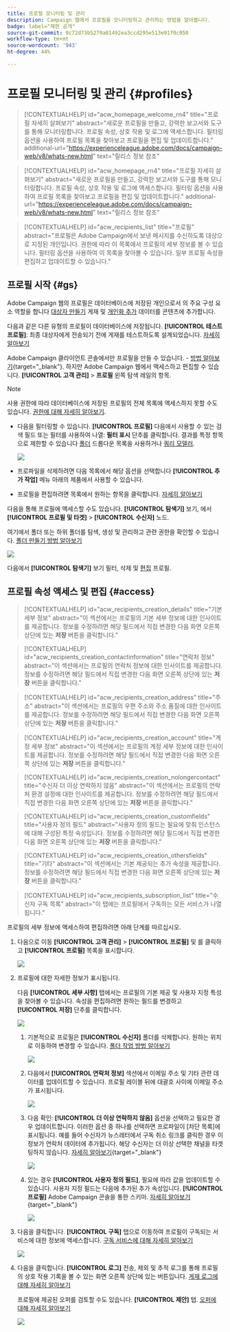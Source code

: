 ```yaml
---
title: 프로필 모니터링 및 관리
description: Campaign 웹에서 프로필을 모니터링하고 관리하는 방법을 알아봅니다.
badge: label="제한 공개"
source-git-commit: 9c72d73b5279a01492ea3ccd295e513e91f0c050
workflow-type: tm+mt
source-wordcount: '943'
ht-degree: 44%

---
```


# 프로필 모니터링 및 관리 {#profiles}

>[!CONTEXTUALHELP]
>id="acw_homepage_welcome_rn4"
>title="프로필 자세히 살펴보기"
>abstract="새로운 프로필을 만들고, 강력한 보고서와 도구를 통해 모니터링합니다. 프로필 속성, 상호 작용 및 로그에 액세스합니다. 필터링 옵션을 사용하여 프로필 목록을 찾아보고 프로필을 편집 및 업데이트합니다."
>additional-url="https://experienceleague.adobe.com/docs/campaign-web/v8/whats-new.html" text="릴리스 정보 참조"

<!--TO REMOVE BELOW-->
>[!CONTEXTUALHELP]
>id="acw_homepage_rn4"
>title="프로필 자세히 살펴보기"
>abstract="새로운 프로필을 만들고, 강력한 보고서와 도구를 통해 모니터링합니다. 프로필 속성, 상호 작용 및 로그에 액세스합니다. 필터링 옵션을 사용하여 프로필 목록을 찾아보고 프로필을 편집 및 업데이트합니다."
>additional-url="https://experienceleague.adobe.com/docs/campaign-web/v8/whats-new.html" text="릴리스 정보 참조"

<!--TO REMOVE ABOVE-->


>[!CONTEXTUALHELP]
>id="acw_recipients_list"
>title="프로필"
>abstract="프로필은 Adobe Campaign에서 보낸 메시지를 수신하도록 대상으로 지정된 개인입니다. 권한에 따라 이 목록에서 프로필의 세부 정보를 볼 수 있습니다. 필터링 옵션을 사용하여 이 목록을 찾아볼 수 있습니다. 일부 프로필 속성을 편집하고 업데이트할 수 있습니다."

## 프로필 시작 {#gs}

Adobe Campaign 웹의 프로필은 데이터베이스에 저장된 개인으로서 의 주요 구성 요소 역할을 합니다 [대상자 만들기](create-audience.md) 게재 및 [개인화 추가](../personalization/personalize.md) 데이터를 콘텐츠에 추가합니다.

다음과 같은 다른 유형의 프로필이 데이터베이스에 저장됩니다. **[!UICONTROL 테스트 프로필]**: 최종 대상자에게 전송되기 전에 게재를 테스트하도록 설계되었습니다. [자세히 알아보기](test-profiles.md)

Adobe Campaign 클라이언트 콘솔에서만 프로필을 만들 수 있습니다. - [방법 알아보기](https://experienceleague.adobe.com/docs/campaign/campaign-v8/audience/add-profiles/create-profiles.html){target="_blank"}. 하지만 Adobe Campaign 웹에서 액세스하고 편집할 수 있습니다. **[!UICONTROL 고객 관리]** > **프로필** 왼쪽 탐색 레일의 항목.

>[!NOTE]
>
>사용 권한에 따라 데이터베이스에 저장된 프로필의 전체 목록에 액세스하지 못할 수도 있습니다. [권한에 대해 자세히 알아보기](../get-started/permissions.md).

* 다음을 필터링할 수 있습니다. **[!UICONTROL 프로필]** 다음에서 사용할 수 있는 검색 필드 또는 필터를 사용하여 나열: **필터 표시** 단추를 클릭합니다. 결과를 특정 항목으로 제한할 수 있습니다 [폴더](../get-started/permissions.md#folders) 드롭다운 목록을 사용하거나 [쿼리 모델러](../query/query-modeler-overview.md).

  ![](assets/profiles-list-filters.png)

* 프로파일을 삭제하려면 다음 목록에서 해당 옵션을 선택합니다 **[!UICONTROL 추가 작업]** 메뉴 아래의 제품에서 사용할 수 있습니다.

* 프로필을 편집하려면 목록에서 원하는 항목을 클릭합니다. [자세히 알아보기](#access)

다음을 통해 프로필에 액세스할 수도 있습니다. **[!UICONTROL 탐색기]** 보기, 에서 **[!UICONTROL 프로필 및 타겟]** > **[!UICONTROL 수신자]** 노드.

여기에서 폴더 또는 하위 폴더를 탐색, 생성 및 관리하고 관련 권한을 확인할 수 있습니다. [폴더 만들기 방법 알아보기](../get-started/permissions.md#folders)

![](assets/profiles-explorer-folder.png)

다음에서 **[!UICONTROL 탐색기]** 보기 필터, 삭제 및 [편집](#access) 프로필.

## 프로필 속성 액세스 및 편집 {#access}

>[!CONTEXTUALHELP]
>id="acw_recipients_creation_details"
>title="기본 세부 정보"
>abstract="이 섹션에서는 프로필의 기본 세부 정보에 대한 인사이트를 제공합니다. 정보를 수정하려면 해당 필드에서 직접 변경한 다음 화면 오른쪽 상단에 있는 **저장** 버튼을 클릭합니다."

>[!CONTEXTUALHELP]
>id="acw_recipients_creation_contactinformation"
>title="연락처 정보"
>abstract="이 섹션에서는 프로필의 연락처 정보에 대한 인사이트를 제공합니다. 정보를 수정하려면 해당 필드에서 직접 변경한 다음 화면 오른쪽 상단에 있는 **저장** 버튼을 클릭합니다."

>[!CONTEXTUALHELP]
>id="acw_recipients_creation_address"
>title="주소"
>abstract="이 섹션에서는 프로필의 우편 주소와 주소 품질에 대한 인사이트를 제공합니다. 정보를 수정하려면 해당 필드에서 직접 변경한 다음 화면 오른쪽 상단에 있는 **저장** 버튼을 클릭합니다."

>[!CONTEXTUALHELP]
>id="acw_recipients_creation_account"
>title="계정 세부 정보"
>abstract="이 섹션에서는 프로필의 계정 세부 정보에 대한 인사이트를 제공합니다. 정보를 수정하려면 해당 필드에서 직접 변경한 다음 화면 오른쪽 상단에 있는 **저장** 버튼을 클릭합니다."

>[!CONTEXTUALHELP]
>id="acw_recipients_creation_nolongercontact"
>title="수신자 더 이상 연락하지 않음"
>abstract="이 섹션에서는 프로필의 연락처 환경 설정에 대한 인사이트를 제공합니다. 정보를 수정하려면 해당 필드에서 직접 변경한 다음 화면 오른쪽 상단에 있는 **저장** 버튼을 클릭합니다."

>[!CONTEXTUALHELP]
>id="acw_recipients_creation_customfields"
>title="사용자 정의 필드"
>abstract="사용자 정의 필드는 필요에 맞춰 인스턴스에 대해 구성된 특정 속성입니다. 정보를 수정하려면 해당 필드에서 직접 변경한 다음 화면 오른쪽 상단에 있는 **저장** 버튼을 클릭합니다."

>[!CONTEXTUALHELP]
>id="acw_recipients_creation_othersfields"
>title="기타"
>abstract="이 섹션에서는 기본 제공되는 추가 속성을 제공합니다. 정보를 수정하려면 해당 필드에서 직접 변경한 다음 화면 오른쪽 상단에 있는 **저장** 버튼을 클릭합니다."

>[!CONTEXTUALHELP]
>id="acw_recipients_subscription_list"
>title="수신자 구독 목록"
>abstract="이 탭에는 프로필에서 구독하는 모든 서비스가 나열됩니다."

프로필의 세부 정보에 액세스하여 편집하려면 아래 단계를 따르십시오.

1. 다음으로 이동 **[!UICONTROL 고객 관리]** > **[!UICONTROL 프로필]** 및 를 클릭하고 **[!UICONTROL 프로필]** 목록을 표시합니다.

   ![](assets/profiles-list-select.png)

1. 프로필에 대한 자세한 정보가 표시됩니다.

   다음 **[!UICONTROL 세부 사항]** 탭에서는 프로필의 기본 제공 및 사용자 지정 특성을 찾아볼 수 있습니다. 속성을 편집하려면 원하는 필드를 변경하고 **[!UICONTROL 저장]** 단추를 클릭합니다.

   ![](assets/profile-details.png)

   1. 기본적으로 프로필은 **[!UICONTROL 수신자]** 폴더를 삭제합니다. 원하는 위치로 이동하여 변경할 수 있습니다. [폴더 작업 방법 알아보기](../get-started/permissions.md#folders)

      ![](assets/profile-folder.png)

   1. 다음에서 **[!UICONTROL 연락처 정보]** 섹션에서 이메일 주소 및 기타 관련 데이터를 업데이트할 수 있습니다. 프로필 레이블 뒤에 대괄호 사이에 이메일 주소가 표시됩니다.

      ![](assets/profile-address.png)

   1. 다음 확인: **[!UICONTROL 더 이상 연락하지 않음]** 옵션을 선택하고 필요한 경우 업데이트합니다. 이러한 옵션 중 하나를 선택하면 프로파일이 [차단 목록]에 표시됩니다. 예를 들어 수신자가 뉴스레터에서 구독 취소 링크를 클릭한 경우 이 정보가 연락처 데이터에 추가됩니다. 해당 수신자는 더 이상 선택한 채널을 타겟팅하지 않습니다. [자세히 알아보기](https://experienceleague.adobe.com/docs/campaign/campaign-v8/send/failures/quarantines.html){target="_blank"}

      ![](assets/profile-no-longer-contact.png)

   1. 있는 경우 **[!UICONTROL 사용자 정의 필드]**, 필요에 따라 값을 업데이트할 수 있습니다. 사용자 지정 필드는 다음에 추가된 추가 속성입니다. **[!UICONTROL 프로필]** Adobe Campaign 콘솔을 통한 스키마. [자세히 알아보기](https://experienceleague.adobe.com/docs/campaign/campaign-v8/developer/shemas-forms/extend-schema.html){target="_blank"}

      ![](assets/profile-custom-fields.png)

1. 다음을 클릭합니다. **[!UICONTROL 구독]** 탭으로 이동하여 프로필이 구독되는 서비스에 대한 정보에 액세스합니다. [구독 서비스에 대해 자세히 알아보기](manage-services.md)

   ![](assets/profile-subscriptions.png)

1. 다음을 클릭합니다. **[!UICONTROL 로그]** 전송, 제외 및 추적 로그를 통해 프로필의 상호 작용 기록을 볼 수 있는 화면 오른쪽 상단에 있는 버튼입니다. [게재 로그에 대해 자세히 알아보기](../monitor/delivery-logs.md)

   프로필에 제공된 오퍼를 검토할 수도 있습니다. **[!UICONTROL 제안]** 탭. [오퍼에 대해 자세히 알아보기](../msg/offers.md)

   ![](assets/profile-logs.png)
